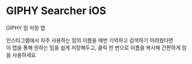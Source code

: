 # GIPHY Searcher iOS

GIPHY 밈 저장 앱

인스타그램에서 자주 사용하는 밈의 이름을 매번 기억하고 검색하기 어려웠다면 </br>
이 앱을 통해 원하는 밈을 쉽게 저장해두고, 클릭 한 번으로 이름을 복사해 간편하게 밈을 사용하세요

